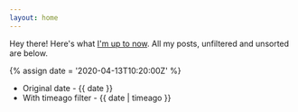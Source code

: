 ```yaml
---
layout: home
---
```


Hey there! Here's what [I'm up to now](/now). All my posts, unfiltered and unsorted are below.


{% assign date = '2020-04-13T10:20:00Z' %}

- Original date - {{ date }}
- With timeago filter - {{ date | timeago }}
